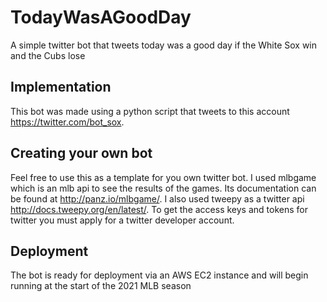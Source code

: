 # TodayWasAGoodDay
A simple twitter bot that tweets today was a good day if the White Sox win and the Cubs lose

## Implementation
This bot was made using a python script that tweets to this account https://twitter.com/bot_sox.

## Creating your own bot
Feel free to use this as a template for you own twitter bot. I used mlbgame which is an mlb api to see the results of the games. Its documentation can be found at http://panz.io/mlbgame/. I also used tweepy as a twitter api http://docs.tweepy.org/en/latest/. To get the access keys and tokens for twitter you must apply for a twitter developer account.

## Deployment
The bot is ready for deployment via an AWS EC2 instance and will begin running at the start of the 2021 MLB season

